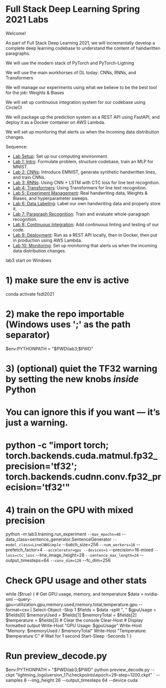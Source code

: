 # Full Stack Deep Learning Spring 2021 Labs

Welcome!

As part of Full Stack Deep Learning 2021, we will incrementally develop a complete deep learning codebase to understand the content of handwritten paragraphs.

We will use the modern stack of PyTorch and PyTorch-Ligtning

We will use the main workhorses of DL today: CNNs, RNNs, and Transformers

We will manage our experiments using what we believe to be the best tool for the job: Weights & Biases

We will set up continuous integration system for our codebase using CircleCI

We will package up the prediction system as a REST API using FastAPI, and deploy it as a Docker container on AWS Lambda.

We will set up monitoring that alerts us when the incoming data distribution changes.

Sequence:

- [Lab Setup](setup/readme.md): Set up our computing environment.
- [Lab 1: Intro](lab1/readme.md): Formulate problem, structure codebase, train an MLP for MNIST.
- [Lab 2: CNNs](lab2/readme.md): Introduce EMNIST, generate synthetic handwritten lines, and train CNNs.
- [Lab 3: RNNs](lab3/readme.md): Using CNN + LSTM with CTC loss for line text recognition.
- [Lab 4: Transformers](lab4/readme.md): Using Transformers for line text recognition.
- [Lab 5: Experiment Management](lab5/readme.md): Real handwriting data, Weights & Biases, and hyperparameter sweeps.
- [Lab 6: Data Labeling](lab6/readme.md): Label our own handwriting data and properly store it.
- [Lab 7: Paragraph Recognition](lab7/readme.md): Train and evaluate whole-paragraph recognition.
- [Lab 8: Continuous Integration](lab8/readme.md): Add continuous linting and testing of our code.
- [Lab 9: Deployment](lab9/readme.md): Run as a REST API locally, then in Docker, then put in production using AWS Lambda.
- [Lab 10: Monitoring](lab10/readme.md): Set up monitoring that alerts us when the incoming data distribution changes.

lab3 start on Windows
# 1) make sure the env is active
conda activate fsdl2021

# 2) make the repo importable (Windows uses ';' as the path separator)
$env:PYTHONPATH = "$PWD\lab3;$PWD"

# 3) (optional) quiet the TF32 warning by setting the new knobs *inside* Python
#    You can ignore this if you want — it’s just a warning.
# python -c "import torch; torch.backends.cuda.matmul.fp32_precision='tf32'; torch.backends.cudnn.conv.fp32_precision='tf32'"

# 4) train on the GPU with mixed precision
python -m lab3.training.run_experiment `
  --max_epochs=40 `
  --data_class=sentence_generator.SentenceGenerator `
  --model_class=LineCNNSimple `
  --batch_size=256 `
  --num_workers=16 `
  --prefetch_factor=4 `
  --accelerator=gpu --devices=1 `
  --precision=16-mixed `
  --loss=ctc_loss `
  --line_image_height=28 `
  --sentence_max_length=24 `
  --output_timesteps=64 `
  --conv_dim=128 `
  --fc_dim=256

# Check GPU usage and other stats
while ($true) {
    # Get GPU usage, memory, and temperature
    $data = nvidia-smi --query-gpu=utilization.gpu,memory.used,memory.total,temperature.gpu --format=csv | Select-Object -Skip 1
    $fields = $data -split ", "
    $gpuUsage = $fields[0]
    $memoryUsed = $fields[1]
    $memoryTotal = $fields[2]
    $temperature = $fields[3]
    # Clear the console
    Clear-Host
    # Display formatted output
    Write-Host "GPU Usage: $gpuUsage"
    Write-Host "Memory: $memoryUsed / $memoryTotal"
    Write-Host "Temperature: $temperature C"
    # Wait for 1 second
    Start-Sleep -Seconds 1
}

# Run preview_decode.py
$env:PYTHONPATH = "$PWD\lab3;$PWD"
python preview_decode.py --ckpt "lightning_logs\version_17\checkpoints\epoch=29-step=1200.ckpt" `
  --samples 8 --img_height 28 --output_timesteps 64 --device cuda
